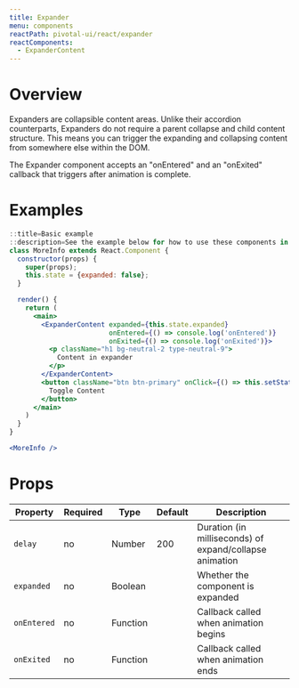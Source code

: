 ```yaml
---
title: Expander
menu: components
reactPath: pivotal-ui/react/expander
reactComponents:
  - ExpanderContent
---
```


# Overview

Expanders are collapsible content areas. Unlike their accordion counterparts, Expanders do not require a
parent collapse and child content structure. This means you can trigger the expanding and collapsing content from somewhere
else within the DOM.

The Expander component accepts an "onEntered" and an "onExited" callback that triggers after animation is complete.

# Examples

```jsx harmony
::title=Basic example
::description=See the example below for how to use these components in your own application.
class MoreInfo extends React.Component {
  constructor(props) {
    super(props);
    this.state = {expanded: false};
  }

  render() {
    return (
      <main>
        <ExpanderContent expanded={this.state.expanded}
                         onEntered={() => console.log('onEntered')}
                         onExited={() => console.log('onExited')}>
          <p className="h1 bg-neutral-2 type-neutral-9">
            Content in expander
          </p>
        </ExpanderContent>
        <button className="btn btn-primary" onClick={() => this.setState({expanded: !this.state.expanded})}>
          Toggle Content
        </button>
      </main>
    )
  }
}

<MoreInfo />
```

# Props

Property    | Required | Type     | Default | Description
------------|----------|----------|---------|------------
`delay`     | no       | Number   | 200     | Duration (in milliseconds) of expand/collapse animation
`expanded`  | no       | Boolean  |         | Whether the component is expanded
`onEntered` | no       | Function |         | Callback called when animation begins
`onExited`  | no       | Function |         | Callback called when animation ends